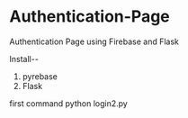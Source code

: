 # Authentication-Page
Authentication Page using Firebase and Flask

Install--
1. pyrebase
2. Flask

first command
python login2.py
